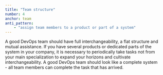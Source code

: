 ```yaml
---
title: "Team structure"
number: 4
anchor: team
anti_pattern:
    - "assign team members to a product or part of a system"
---
```


A good DevOps team should have full interchangeability, a flat structure and mutual assistance. If you have several products or dedicated parts of the system in your company, it is necessary to periodically take tasks not from your main specialization to expand your horizons and cultivate interchangeability. A good DevOps team should look like a complete system - all team members can complete the task that has arrived.